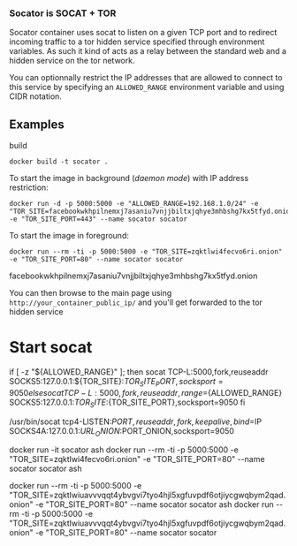 ### Socator is SOCAT + TOR

Socator container uses socat to listen on a given TCP port and to redirect incoming traffic to a tor hidden service specified through environment variables. As such it kind of acts as a relay between the standard web and a hidden service on the tor network.

You can optionnally restrict the IP addresses that are allowed to connect to this service by specifying an `ALLOWED_RANGE` environment variable and using CIDR notation.

Examples
--------------

build

    docker build -t socator .

To start the image in background (*daemon mode*) with IP address restriction:

    docker run -d -p 5000:5000 -e "ALLOWED_RANGE=192.168.1.0/24" -e "TOR_SITE=facebookwkhpilnemxj7asaniu7vnjjbiltxjqhye3mhbshg7kx5tfyd.onion" -e "TOR_SITE_PORT=443" --name socator socator

To start the image in foreground:

    docker run --rm -ti -p 5000:5000 -e "TOR_SITE=zqktlwi4fecvo6ri.onion" -e "TOR_SITE_PORT=80" --name socator socator

facebookwkhpilnemxj7asaniu7vnjjbiltxjqhye3mhbshg7kx5tfyd.onion


You can then browse to the main page using `http://your_container_public_ip/` and you'll get forwarded to the tor hidden service



# Start socat
if [ -z "${ALLOWED_RANGE}" ]; then
	socat TCP-L:5000,fork,reuseaddr SOCKS5:127.0.0.1:${TOR_SITE}:${TOR_SITE_PORT},socksport=9050
else
	socat TCP-L:5000,fork,reuseaddr,range=${ALLOWED_RANGE} SOCKS5:127.0.0.1:${TOR_SITE}:${TOR_SITE_PORT},socksport=9050
fi

/usr/bin/socat tcp4-LISTEN:$PORT,reuseaddr,fork,keepalive,bind=$IP SOCKS4A:127.0.0.1:$URL_ONION:$PORT_ONION,socksport=9050



docker run -it socator ash
docker run --rm -ti -p 5000:5000 -e "TOR_SITE=zqktlwi4fecvo6ri.onion" -e "TOR_SITE_PORT=80" --name socator socator ash


docker run --rm -ti -p 5000:5000 -e "TOR_SITE=zqktlwiuavvvqqt4ybvgvi7tyo4hjl5xgfuvpdf6otjiycgwqbym2qad.onion" -e "TOR_SITE_PORT=80" --name socator socator ash
docker run --rm -ti -p 5000:5000 -e "TOR_SITE=zqktlwiuavvvqqt4ybvgvi7tyo4hjl5xgfuvpdf6otjiycgwqbym2qad.onion" -e "TOR_SITE_PORT=80" --name socator socator
